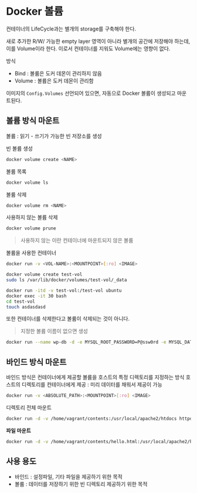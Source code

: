 # Docker 볼륨

컨테이너의 LifeCycle과는 별개의 storage를 구축해야 한다.

새로 추가한 R/W/ 가능한 empty layer 영역이 아니라 별개의 공간에 저장해야 하는데, 이를 Volume이라 한다. 이로서 컨테이너를 지워도 Volume에는 영향이 없다.


방식
- Bind : 볼륨은 도커 데몬이 관리하지 않음
- Volume : 볼륨은 도커 데몬이 관리함

이미지의 `Config.Volumes` 선언되어 있으면, 자동으로 Docker 볼륨이 생성되고 마운트된다.

## 볼륨 방식 마운트

볼륨 : 읽기 - 쓰기가 가능한 빈 저장소를 생성

빈 볼륨 생성

``` bash
docker volume create <NAME>
```

볼륨 목록

``` bash
docker volume ls
```

볼륨 삭제

``` bash
docker volume rm <NAME>
```

사용하지 않는 볼륨 삭제
``` bash
docker volume prune
```

> 사용하지 않는 이란
> 컨테이너에 마운트되지 않은 볼륨

볼륨을 사용한 컨테이너

``` bash
docker run -v <VOL-NAME>:<MOUNTPOINT>[:ro] <IMAGE>
```

``` bash
docker volume create test-vol
sudo ls /var/lib/docker/volumes/test-vol/_data

docker run -itd -v test-vol:/test-vol ubuntu
docker exec -it 30 bash
cd test-vol
touch asdasdasd
```
또한 컨테이너를 삭제한다고 볼륨이 삭제되는 것이 아니다.


> 지정한 볼륨 이름이 없으면 생성

``` bash
docker run --name wp-db -d -e MYSQL_ROOT_PASSWORD=P@ssw0rd -e MYSQL_DATABASE=wordpress -e MYSQL_USER=wpadm -e MYSQL_PASSWORD=P@ssw0rd --restart always --cpus 0.5 --memory 1000m -v wp-db-vol:/var/lib/mysql mysql:5.7
```

## 바인드 방식 마운트
바인드 방식은 컨테이너에게 제공할 볼륨을 호스트의 특정 디렉토리를 지정하는 방식
호스트의 디렉토리를 컨테이너에게 제공 : 미리 데이터를 채워서 제공이 가능

``` bash
docker run -v <ABSOLUTE_PATH>:<MOUNTPOINT>[:ro] <IMAGE>
```

디렉토리 전체 마운트
``` bash
docker run -d -v /home/vagrant/contents:/usr/local/apache2/htdocs httpd
```

**파일 마운트**
``` bash
docker run -d -v /home/vagrant/contents/hello.html:/usr/local/apache2/htdocs/hello.html httpd
```

## 사용 용도
- 바인드 : 설정파일, 기타 파일을 제공하기 위한 목적
- 볼륨 : 데이터를 저장하기 위한 빈 디렉토리 제공하기 위한 목적